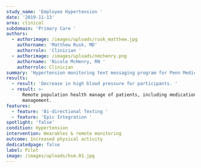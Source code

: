 ```yaml
---
study_name: 'Employee Hypertension '
date: '2019-11-13'
area: clinical
subdomain: 'Primary Care '
authors:
  - authorimage: /images/uploads/rusk_matthew.jpg
    authorname: 'Matthew Rusk, MD'
    authorrole: 'Clinician '
  - authorimage: /images/uploads/nmchenry.png
    authorname: 'Nicole McHenry, RN '
    authorrole: Clinician
summary: 'Hypertension monitoring text messaging program for Penn Medicine employees. '
results:
  - result: 'Decrease in high blood pressure for participants. '
  - result: >-
      Remote population health manage of patients, including medication
      management.
features:
  - feature: 'Bi-directional Texting '
  - feature: 'Epic Integration '
spotlight: 'false'
condition: Hypertension
intervention: Wearables & remote monitoring
outcome: Increased physical activity
dedicatedpage: false
label: Pilot
image: /images/uploads/hsm.01.jpg
---
```


